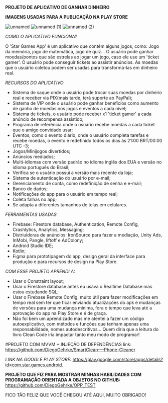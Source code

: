   **PROJETO DE APLICATIVO DE GANHAR DINHEIRO**

  **IMAGENS USADAS PARA A PUBLICAÇÃO NA PLAY STORE**
 
![unnamed](https://github.com/DiegoGehrke/Star-Games/assets/76628949/bd9a9895-963b-4039-aecc-1e3c8de7e6a3)
![unnamed (1)](https://github.com/DiegoGehrke/Star-Games/assets/76628949/9e22939e-004a-4484-a689-e4418e2f8fcc)
![unnamed (2)](https://github.com/DiegoGehrke/Star-Games/assets/76628949/9893bb45-4fab-4a14-b4bf-6f52a992fc36)

*COMO O APLICATIVO FUNCIONA?*

 O 'Star Games App' é um aplicativo que contém alguns jogos, como: Jogo da memória, jogo de matemática, jogo de quiz...
 O usuário pode ganhar moedas/pontos que são estrelas ao jogar um jogo, caso ele use um 'ticket gamer'. O usuário pode 
 conseguir tickets ao assistir anúncios. As moedas que o usuário coletou podem ser usadas para transformá-las em dinheiro real.

*RECURSOS DO APLICATIVO*
- Sistema de saque onde o usuário pode trocar suas moedas por dinheiro real e receber via PIX(mais tarde, terá suporte ao PayPal);
- Sistema de VIP onde o usuário pode ganhar benefícios como aumento de ganho de moedas nos jogos e eventos a cada nível;
- Sistema de tickets, o usuário pode receber x1 'ticket gamer' a cada anúncio de recompensa assistido;
- Programa de referência onde o usuário recebe moedas a cada ticket que o amigo convidado usar;
- Eventos, como o evento diário, onde o usuário completa tarefas e recebe moedas, o evento é redefinido todos os dias às
  21:00 BRT/00:00 UTC -3;
- Jogos/Minijogos divertidos;
- Anúncios mediados;
- Multi-idiomas com versão padrão no idioma inglês dos EUA e versão no idioma português do Brasil;
- Verifica se o usuário possui a versão mais recente da loja;
- Sistema de autenticação do usuário por e-mail;
- Gerenciamento de conta, como redefinição de senha e e-mail;
- Banco de dados;
- Notificações do app para o usuário em tempo real;
- Coleta falhas no app;
- Se adapta a diferentes tamanhos de telas em celulares.

*FERRAMENTAS USADAS*
- Firebase: Firestore database, Authentication, Remote Config, Crashlytics, Analytics, Messaging;
- Distriuidoras de anúncios: IronSource para fazer a mediação, Unity Ads, InMobi, Pangle, liftoff e AdColony;
- Android Studio IDE;
- Kotlin;
- Figma para prototipagem do app, design geral da interface para produção e para recursos de design na Play Store.

*COM ESSE PROJETO APRENDI A:*
- Usar o Constraint layout;
- Usar o Firestore database antes eu usava o Realtime Database mas estou estudando SQL;
- Usar o Firebase Remote Config, muito útil para fazer modificações em tempo real sem ter que ficar enviando atualizações
do apk e mudanças de versões para uma mudança mínima, fora o tempo que leva até a aprovação do app na Play Store e é de graça.
- Não foi bem um aprendizado mas me atentei a fazer um código autoexplicativo, com métodos e funções que tenham apenas uma
responsabilidade, nomes autodescritivos... Quem diria que a leitura do livro Clean Code iria impactar tanto meu modo de programar!

#PROJETO COM MVVM + INJEÇÃO DE DEPENDÊNCIAS
link: https://github.com/DiegoGehrke/SmartClean---Phone-Cleaner

*LINK NA GOOGLE PLAY STORE:* https://play.google.com/store/apps/details?id=com.star.games.android.

**PROJETO QUE FIZ PARA MOSTRAR MINHAS HABILIDADES COM PROGRAMAÇÃO ORIENTADA A OBJETOS NO GITHUB:**
https://github.com/DiegoGehrke/OPP_TEST

FICO TÃO FELIZ QUE VOCÊ CHEGOU ATÉ AQUI, MUITO OBRIGADO!
